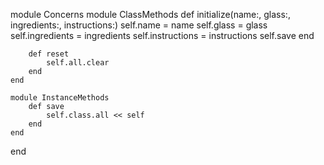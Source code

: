 module Concerns
    module ClassMethods
        def initialize(name:, glass:, ingredients:, instructions:)
            self.name = name
            self.glass = glass
            self.ingredients = ingredients
            self.instructions = instructions
            self.save
        end

        def reset
            self.all.clear
        end
    end

    module InstanceMethods
        def save
            self.class.all << self
        end
    end
end
